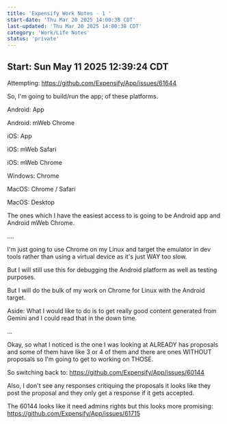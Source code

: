 ```yaml
---
title: 'Expensify Work Notes - 1 '
start-date: 'Thu Mar 20 2025 14:00:38 CDT'
last-updated: 'Thu Mar 20 2025 14:00:38 CDT'
category: 'Work/Life Notes'
status: 'private'
---
```




## Start: Sun May 11 2025 12:39:24 CDT

Attempting:
https://github.com/Expensify/App/issues/61644

So, I'm going to build/run the app; of these platforms.

Android: App

Android: mWeb Chrome

iOS: App

iOS: mWeb Safari

iOS: mWeb Chrome

Windows: Chrome

MacOS: Chrome / Safari

MacOS: Desktop

The ones which I have the easiest access to is going to be Android app and Android mWeb Chrome.

....

I'm just going to use Chrome on my Linux and target the emulator in dev tools rather than using a virtual device as it's just WAY too slow.

But I will still use this for debugging the Android platform as well as testing purposes.

But I will do the bulk of my work on Chrome for Linux with the Android target.

Aside: What I would like to do is to get really good content generated from Gemini and I could read that in the down time.

...

Okay, so what I noticed is the one I was looking at ALREADY has proposals and some of them have like 3 or 4 of them and there are ones WITHOUT proposals so I'm going to get to working on THOSE.

So switching back to:
https://github.com/Expensify/App/issues/60144


Also, I don't see any responses critiquing the proposals it looks like they post the proposal and they only get a response if it gets accepted.


The 60144 looks like it need admins rights but this looks more promising:
https://github.com/Expensify/App/issues/61715

